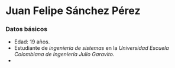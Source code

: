 # Juan Felipe Sánchez Pérez
### Datos básicos
* Edad: 19 años.
* Estudiante de _ingeniería de sistemas_ en la *Universidad Escuela Colombiana de Ingeniería Julio Garavito*.
* 
